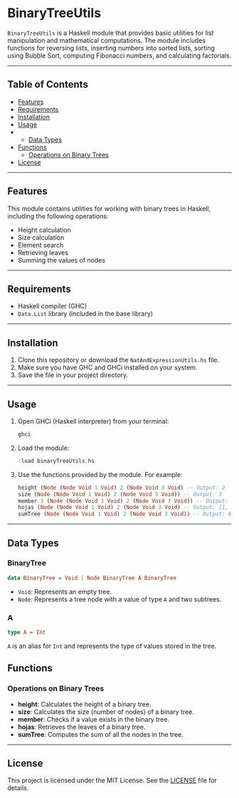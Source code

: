 # BinaryTreeUtils

`BinaryTreeUtils` is a Haskell module that provides basic utilities for list manipulation and mathematical computations. The module includes functions for reversing lists, inserting numbers into sorted lists, sorting using Bubble Sort, computing Fibonacci numbers, and calculating factorials.

---

## Table of Contents

- [Features](#features)
- [Requirements](#requirements)
- [Installation](#installation)
- [Usage](#usage)
- - [Data Types](#data-types)
- [Functions](#functions)
   - [Operations on Binary Trees](#operations-on-binary-trees)
- [License](#license)

---

## Features

This module contains utilities for working with binary trees in Haskell, including the following operations:
- Height calculation
- Size calculation
- Element search
- Retrieving leaves
- Summing the values of nodes

---

## Requirements

- Haskell compiler (GHC)
- `Data.List` library (included in the base library)

---

## Installation

1. Clone this repository or download the `NatAndExpressionUtils.hs` file.
2. Make sure you have GHC and GHCi installed on your system.
3. Save the file in your project directory.

---

## Usage

1. Open GHCi (Haskell interpreter) from your terminal:
   ```bash
   ghci
   ```
2. Load the module:
   ```haskell
   :load binaryTreeUtils.hs
   ```

3. Use the functions provided by the module. For example:
   ```haskell
   height (Node (Node Void 1 Void) 2 (Node Void 3 Void) -- Output: 2
   size (Node (Node Void 1 Void) 2 (Node Void 3 Void)) -- Output: 3
   member 3 (Node (Node Void 1 Void) 2 (Node Void 3 Void)) -- Output: True
   hojas (Node (Node Void 1 Void) 2 (Node Void 3 Void) -- Output: [1, 3]
   sumTree (Node (Node Void 1 Void) 2 (Node Void 3 Void)) -- Output: 6
   ```


---

## Data Types

### BinaryTree

```haskell
data BinaryTree = Void | Node BinaryTree A BinaryTree
```

- `Void`: Represents an empty tree.
- `Node`: Represents a tree node with a value of type `A` and two subtrees.

### A

```haskell
type A = Int
```

`A` is an alias for `Int` and represents the type of values stored in the tree.

## Functions

### Operations on Binary Trees

- **height**: Calculates the height of a binary tree.
- **size**: Calculates the size (number of nodes) of a binary tree.
- **member**: Checks if a value exists in the binary tree.
- **hojas**: Retrieves the leaves of a binary tree.
- **sumTree**: Computes the sum of all the nodes in the tree.

---

## License

This project is licensed under the MIT License. See the [LICENSE](LICENSE) file for details.
